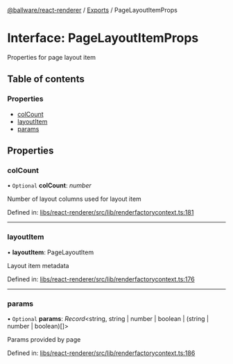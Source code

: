 [@ballware/react-renderer](../README.md) / [Exports](../modules.md) / PageLayoutItemProps

# Interface: PageLayoutItemProps

Properties for page layout item

## Table of contents

### Properties

- [colCount](pagelayoutitemprops.md#colcount)
- [layoutItem](pagelayoutitemprops.md#layoutitem)
- [params](pagelayoutitemprops.md#params)

## Properties

### colCount

• `Optional` **colCount**: *number*

Number of layout columns used for layout item

Defined in: [libs/react-renderer/src/lib/renderfactorycontext.ts:181](https://github.com/ballware/ballware-client/blob/61bbbf8/libs/react-renderer/src/lib/renderfactorycontext.ts#L181)

___

### layoutItem

• **layoutItem**: PageLayoutItem

Layout item metadata

Defined in: [libs/react-renderer/src/lib/renderfactorycontext.ts:176](https://github.com/ballware/ballware-client/blob/61bbbf8/libs/react-renderer/src/lib/renderfactorycontext.ts#L176)

___

### params

• `Optional` **params**: *Record*<string, string \| number \| boolean \| (string \| number \| boolean)[]\>

Params provided by page

Defined in: [libs/react-renderer/src/lib/renderfactorycontext.ts:186](https://github.com/ballware/ballware-client/blob/61bbbf8/libs/react-renderer/src/lib/renderfactorycontext.ts#L186)

